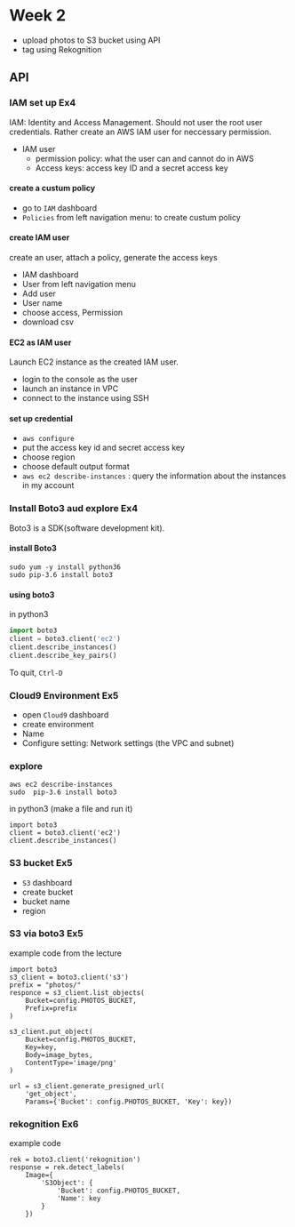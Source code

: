 # Week 2
* upload photos to S3 bucket using API
* tag using Rekognition

## API

### IAM set up Ex4
IAM: Identity and Access Management. Should not user the root user credentials. Rather create an AWS IAM user for neccessary permission.
* IAM user
    * permission policy: what the user can and cannot do in AWS
    * Access keys: access key ID and a secret access key


#### create a custum policy
* go to `IAM` dashboard
* `Policies` from left navigation menu: to create custum policy

#### create IAM user
create an user, attach a policy, generate the access keys
* IAM dashboard
* User from left navigation menu
* Add user
* User name
* choose access, Permission
* download csv

#### EC2 as IAM user
Launch EC2 instance as the created IAM user.
* login to the console as the user
* launch an instance in VPC
* connect to the instance using SSH

#### set up credential
* `aws configure`
* put the access key id and secret access key
* choose region
* choose default output format
* `aws ec2 describe-instances` : query the information about the instances in my account


### Install Boto3 aud explore Ex4
Boto3 is a SDK(software development kit).

#### install Boto3
```shell
sudo yum -y install python36
sudo pip-3.6 install boto3
```

#### using boto3
in python3
```python
import boto3
client = boto3.client('ec2')
client.describe_instances()
client.describe_key_pairs()
```
To quit, `Ctrl-D`


### Cloud9 Environment Ex5
* open `Cloud9` dashboard
* create environment
* Name
* Configure setting: Network settings (the VPC and subnet)


### explore
```shell
aws ec2 describe-instances
sudo  pip-3.6 install boto3
```
in python3 (make a file and run it)
```python3
import boto3
client = boto3.client('ec2')
client.describe_instances()
```

### S3 bucket Ex5
* `S3` dashboard
* create bucket
* bucket name
* region


### S3 via boto3 Ex5
example code from the lecture
```python3
import boto3
s3_client = boto3.client('s3')
prefix = "photos/"
responce = s3_client.list_objects(
    Bucket=config.PHOTOS_BUCKET,
    Prefix=prefix
)

s3_client.put_object(
    Bucket=config.PHOTOS_BUCKET,
    Key=key,
    Body=image_bytes,
    ContentType='image/png'
)

url = s3_client.generate_presigned_url(
    'get_object',
    Params={'Bucket': config.PHOTOS_BUCKET, 'Key': key})
```

### rekognition Ex6

example code
```python3
rek = boto3.client('rekognition')
response = rek.detect_labels(
    Image={
        'S3Object': {
            'Bucket': config.PHOTOS_BUCKET,
            'Name': key
        }
    })
```




